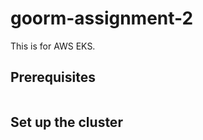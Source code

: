 # goorm-assignment-2

This is for AWS EKS.

## Prerequisites
```

```

## Set up the cluster
```

```
